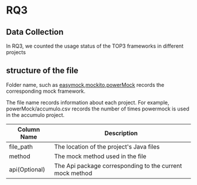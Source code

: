 # RQ3
## Data Collection
In RQ3, we counted the usage status of the TOP3 frameworks in different projects

## structure of the file


Folder name, such as [easymock](../RQ3/easymock),[mockito](../RQ3/easymock),[powerMock](../RQ3/easymock) records the corresponding mock framework.

The file name records information about each project. For example, powerMock/accumulo.csv records the number of times powermock is used in the accumulo project.

| Column Name  | Description |
| ------------- | ------------- |
|file_path|The location of the project's Java files |
|method|The mock method used in the file|
|api(Optional)|The Api package corresponding to the current mock method |


